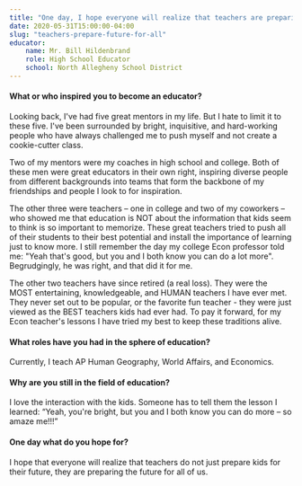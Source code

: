 ```yaml
---
title: "One day, I hope everyone will realize that teachers are preparing the future for all of us"
date: 2020-05-31T15:00:00-04:00
slug: "teachers-prepare-future-for-all"
educator:
    name: Mr. Bill Hildenbrand
    role: High School Educator
    school: North Allegheny School District
---
```


#### What or who inspired you to become an educator?

Looking back, I've had five great mentors in my life. But I hate to limit it to these five. I've been surrounded by bright, inquisitive, and hard-working people who have always challenged me to push myself and not create a cookie-cutter class.

Two of my mentors were my coaches in high school and college. Both of these men were great educators in their own right, inspiring diverse people from different backgrounds into teams that form the backbone of my friendships and people I look to for inspiration.

The other three were teachers – one in college and two of my coworkers – who showed me that education is NOT about the information that kids seem to think is so important to memorize. These great teachers tried to push all of their students to their best potential and install the importance of learning just to know more. I still remember the day my college Econ professor told me: "Yeah that's good, but you and I both know you can do a lot more". Begrudgingly, he was right, and that did it for me.

The other two teachers have since retired (a real loss). They were the MOST entertaining, knowledgeable, and HUMAN teachers I have ever met. They never set out to be popular, or the favorite fun teacher - they were just viewed as the BEST teachers kids had ever had. To pay it forward, for my Econ teacher's lessons I have tried my best to keep these traditions alive.

#### What roles have you had in the sphere of education?

Currently, I teach AP Human Geography, World Affairs, and Economics.

#### Why are you still in the field of education?

I love the interaction with the kids. Someone has to tell them the lesson I learned: “Yeah, you're bright, but you and I both know you can do more – so amaze me!!!”

#### One day what do you hope for?

I hope that everyone will realize that teachers do not just prepare kids for their future, they are preparing the future for all of us.
